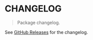 # CHANGELOG

> Package changelog.

See [GitHub Releases](https://github.com/stdlib-js/utils-named-typed-tuple/releases) for the changelog.